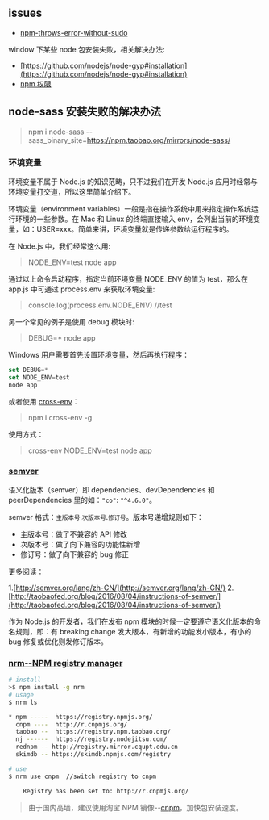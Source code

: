 ## issues

* [npm-throws-error-without-sudo](http://stackoverflow.com/questions/16151018/npm-throws-error-without-sudo)

window 下某些 node 包安装失败，相关解决办法:

* [https://github.com/nodejs/node-gyp#installation](https://github.com/nodejs/node-gyp#installation)
* [npm 权限](https://docs.npmjs.com/getting-started/fixing-npm-permissions)

## node-sass 安装失败的解决办法

> npm i node-sass --sass_binary_site=https://npm.taobao.org/mirrors/node-sass/

### 环境变量

环境变量不属于 Node.js 的知识范畴，只不过我们在开发 Node.js 应用时经常与环境变量打交道，所以这里简单介绍下。

环境变量（environment variables）一般是指在操作系统中用来指定操作系统运行环境的一些参数。在 Mac 和 Linux 的终端直接输入 env，会列出当前的环境变量，如：USER=xxx。简单来讲，环境变量就是传递参数给运行程序的。

在 Node.js 中，我们经常这么用:

> NODE_ENV=test node app

通过以上命令启动程序，指定当前环境变量 NODE_ENV 的值为 test，那么在 app.js 中可通过 process.env 来获取环境变量:

> console.log(process.env.NODE_ENV) //test

另一个常见的例子是使用 debug 模块时:

> DEBUG=\* node app

Windows 用户需要首先设置环境变量，然后再执行程序：

```js
set DEBUG=*
set NODE_ENV=test
node app
```

或者使用 [cross-env](https://www.npmjs.com/package/cross-env)：

> npm i cross-env -g

使用方式：

> cross-env NODE_ENV=test node app

### [semver](http://semver.org/lang/zh-CN/)

语义化版本（semver）即 dependencies、devDependencies 和 peerDependencies 里的如：`"co"`: `"^4.6.0"`。

semver 格式：`主版本号`.`次版本号`.`修订号`。版本号递增规则如下：

* 主版本号：做了不兼容的 API 修改
* 次版本号：做了向下兼容的功能性新增
* 修订号：做了向下兼容的 bug 修正

更多阅读：

1.[http://semver.org/lang/zh-CN/](http://semver.org/lang/zh-CN/) 2.[http://taobaofed.org/blog/2016/08/04/instructions-of-semver/](http://taobaofed.org/blog/2016/08/04/instructions-of-semver/)

作为 Node.js 的开发者，我们在发布 npm 模块的时候一定要遵守语义化版本的命名规则，即：有 breaking change 发大版本，有新增的功能发小版本，有小的 bug 修复或优化则发修订版本。

### [nrm--NPM registry manager](https://github.com/Pana/nrm)

```sh
# install
>$ npm install -g nrm
# usage
$ nrm ls

* npm -----  https://registry.npmjs.org/
  cnpm ----  http://r.cnpmjs.org/
  taobao --  https://registry.npm.taobao.org/
  nj ------  https://registry.nodejitsu.com/
  rednpm -- http://registry.mirror.cqupt.edu.cn
  skimdb -- https://skimdb.npmjs.com/registry

# use
$ nrm use cnpm  //switch registry to cnpm

    Registry has been set to: http://r.cnpmjs.org/
```

> 由于国内高墙，建议使用淘宝 NPM 镜像--[cnpm](https://npm.taobao.org/)，加快包安装速度。
